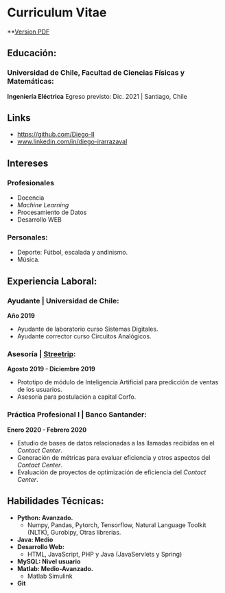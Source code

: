 # Curriculum Vitae 
**[Version PDF](https://github.com/Diego-II/CV_Diego_Irarrazaval/blob/master/cv_pdf/main.pdf)

## Educación:
### Universidad de Chile, Facultad de Ciencias Físicas y Matemáticas:
**Ingeniería Eléctrica**
Egreso previsto: Dic. 2021 | Santiago, Chile

## Links

- https://github.com/Diego-II
- www.linkedin.com/in/diego-irarrazaval

## Intereses

### Profesionales

- Docencia
- *Machine Learning*
- Procesamiento de Datos
- Desarrollo WEB

### Personales:
- Deporte: Fútbol, escalada y andinismo.
- Música.

## Experiencia Laboral:

### Ayudante | Universidad de Chile:
**Año 2019**
- Ayudante de laboratorio curso Sistemas Digitales.
- Ayudante corrector curso Circuitos Analógicos.

### Asesoría | [Streetrip](https://streetrip.com): 
**Agosto 2019 - Diciembre 2019**
- Prototipo de módulo de Inteligencia Artificial para predicción de ventas de los usuarios.
- Asesoría para postulación a capital Corfo.

### Práctica Profesional I | Banco Santander:
**Enero 2020 - Febrero 2020**
- Estudio de bases de datos relacionadas a las llamadas recibidas en el *Contact Center*.
- Generación de métricas para evaluar eficiencia y otros aspectos del *Contact Center*.
- Evaluación de proyectos de optimización de eficiencia del *Contact Center*.

## Habilidades Técnicas:
- **Python: Avanzado.**
  - Numpy, Pandas, Pytorch, Tensorflow, Natural Language Toolkit (NLTK), Gurobipy, Otras librerias.
- **Java: Medio**
- **Desarrollo Web:**
  - HTML, JavaScript, PHP y Java (JavaServlets y Spring)
- **MySQL: Nivel usuario**
- **Matlab: Medio-Avanzado.**
  - Matlab Simulink
- **Git**
 
